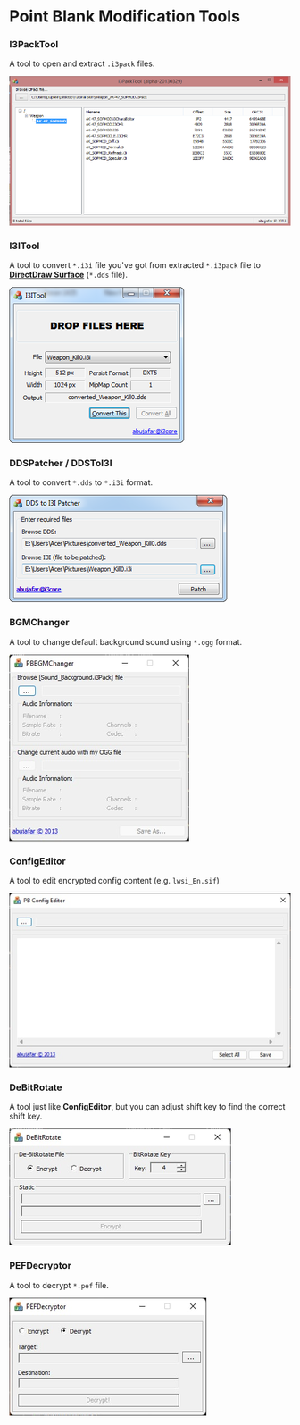 # Point Blank Modification Tools


### I3PackTool
A tool to open and extract `.i3pack` files.
 
![i3packtool](_img/i3packtool.png)

### I3ITool
A tool to convert `*.i3i` file you've got from extracted `*.i3pack` file to [**DirectDraw Surface**](https://en.wikipedia.org/wiki/DirectDraw_Surface) (`*.dds` file).

![i3itool](_img/i3itool.png)

### DDSPatcher / DDSToI3I
A tool to convert `*.dds` to `*.i3i` format.

![ddspatcher](_img/dds2i3itool.png)

### BGMChanger
A tool to change default background sound using `*.ogg` format.

![ddspatcher](_img/BGMChanger.jpg)

### ConfigEditor
A tool to edit encrypted config content (e.g. `lwsi_En.sif`)

![ddspatcher](_img/ConfigEditor.jpg)

### DeBitRotate
A tool just like **ConfigEditor**, but you can adjust shift key to find the correct shift key.

![ddspatcher](_img/DeBitRotate.jpg)

### PEFDecryptor
A tool to decrypt `*.pef` file.

![ddspatcher](_img/PEFDecryptor.jpg)
